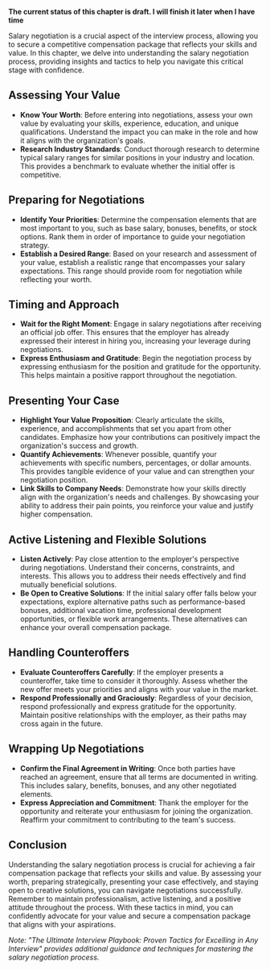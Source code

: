 **The current status of this chapter is draft. I will finish it later when I have time**

Salary negotiation is a crucial aspect of the interview process, allowing you to secure a competitive compensation package that reflects your skills and value. In this chapter, we delve into understanding the salary negotiation process, providing insights and tactics to help you navigate this critical stage with confidence.

Assessing Your Value
--------------------

* **Know Your Worth**: Before entering into negotiations, assess your own value by evaluating your skills, experience, education, and unique qualifications. Understand the impact you can make in the role and how it aligns with the organization's goals.
* **Research Industry Standards**: Conduct thorough research to determine typical salary ranges for similar positions in your industry and location. This provides a benchmark to evaluate whether the initial offer is competitive.

Preparing for Negotiations
--------------------------

* **Identify Your Priorities**: Determine the compensation elements that are most important to you, such as base salary, bonuses, benefits, or stock options. Rank them in order of importance to guide your negotiation strategy.
* **Establish a Desired Range**: Based on your research and assessment of your value, establish a realistic range that encompasses your salary expectations. This range should provide room for negotiation while reflecting your worth.

Timing and Approach
-------------------

* **Wait for the Right Moment**: Engage in salary negotiations after receiving an official job offer. This ensures that the employer has already expressed their interest in hiring you, increasing your leverage during negotiations.
* **Express Enthusiasm and Gratitude**: Begin the negotiation process by expressing enthusiasm for the position and gratitude for the opportunity. This helps maintain a positive rapport throughout the negotiation.

Presenting Your Case
--------------------

* **Highlight Your Value Proposition**: Clearly articulate the skills, experience, and accomplishments that set you apart from other candidates. Emphasize how your contributions can positively impact the organization's success and growth.
* **Quantify Achievements**: Whenever possible, quantify your achievements with specific numbers, percentages, or dollar amounts. This provides tangible evidence of your value and can strengthen your negotiation position.
* **Link Skills to Company Needs**: Demonstrate how your skills directly align with the organization's needs and challenges. By showcasing your ability to address their pain points, you reinforce your value and justify higher compensation.

Active Listening and Flexible Solutions
---------------------------------------

* **Listen Actively**: Pay close attention to the employer's perspective during negotiations. Understand their concerns, constraints, and interests. This allows you to address their needs effectively and find mutually beneficial solutions.
* **Be Open to Creative Solutions**: If the initial salary offer falls below your expectations, explore alternative paths such as performance-based bonuses, additional vacation time, professional development opportunities, or flexible work arrangements. These alternatives can enhance your overall compensation package.

Handling Counteroffers
----------------------

* **Evaluate Counteroffers Carefully**: If the employer presents a counteroffer, take time to consider it thoroughly. Assess whether the new offer meets your priorities and aligns with your value in the market.
* **Respond Professionally and Graciously**: Regardless of your decision, respond professionally and express gratitude for the opportunity. Maintain positive relationships with the employer, as their paths may cross again in the future.

Wrapping Up Negotiations
------------------------

* **Confirm the Final Agreement in Writing**: Once both parties have reached an agreement, ensure that all terms are documented in writing. This includes salary, benefits, bonuses, and any other negotiated elements.
* **Express Appreciation and Commitment**: Thank the employer for the opportunity and reiterate your enthusiasm for joining the organization. Reaffirm your commitment to contributing to the team's success.

Conclusion
----------

Understanding the salary negotiation process is crucial for achieving a fair compensation package that reflects your skills and value. By assessing your worth, preparing strategically, presenting your case effectively, and staying open to creative solutions, you can navigate negotiations successfully. Remember to maintain professionalism, active listening, and a positive attitude throughout the process. With these tactics in mind, you can confidently advocate for your value and secure a compensation package that aligns with your aspirations.

*Note: "The Ultimate Interview Playbook: Proven Tactics for Excelling in Any Interview" provides additional guidance and techniques for mastering the salary negotiation process.*
